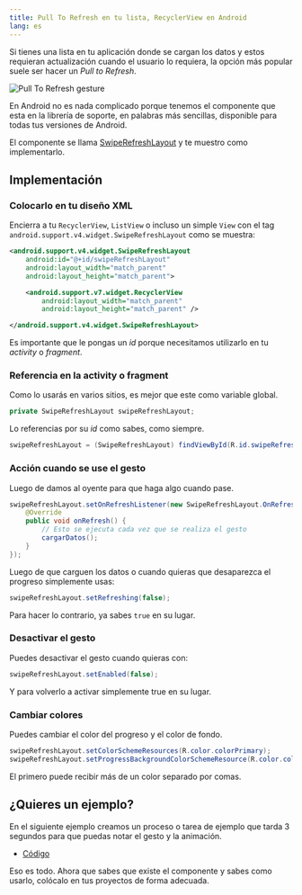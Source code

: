 ```yaml
---
title: Pull To Refresh en tu lista, RecyclerView en Android
lang: es
---
```


Si tienes una lista en tu aplicación donde se cargan los datos y estos requieran actualización cuando el usuario lo requiera, la opción más popular suele ser hacer un *Pull to Refresh*.

![Pull To Refresh gesture](https://media.giphy.com/media/l378mccLdez0hE6m4/giphy.gif)

En Android no es nada complicado porque tenemos el componente que esta en la librería de soporte, en palabras más sencillas, disponible para todas tus versiones de Android.

El componente se llama [SwipeRefreshLayout](https://developer.android.com/reference/android/support/v4/widget/SwipeRefreshLayout.html) y te muestro como implementarlo.

## Implementación

### Colocarlo en tu diseño XML

Encierra a tu `RecyclerView`, `ListView` o incluso un simple `View` con el tag `android.support.v4.widget.SwipeRefreshLayout` como se muestra:

```xml
<android.support.v4.widget.SwipeRefreshLayout
    android:id="@+id/swipeRefreshLayout"
    android:layout_width="match_parent"
    android:layout_height="match_parent">

    <android.support.v7.widget.RecyclerView
        android:layout_width="match_parent"
        android:layout_height="match_parent" />

</android.support.v4.widget.SwipeRefreshLayout>
```

Es importante que le pongas un *id* porque necesitamos utilizarlo en tu *activity* o *fragment*.

### Referencia en la activity o fragment

Como lo usarás en varios sitios, es mejor que este como variable global.

```java
private SwipeRefreshLayout swipeRefreshLayout;
```

Lo referencias por su *id* como sabes, como siempre.

```java
swipeRefreshLayout = (SwipeRefreshLayout) findViewById(R.id.swipeRefreshLayout);
```

### Acción cuando se use el gesto

Luego de damos al oyente para que haga algo cuando pase.

```java
swipeRefreshLayout.setOnRefreshListener(new SwipeRefreshLayout.OnRefreshListener() {
    @Override
    public void onRefresh() {
        // Esto se ejecuta cada vez que se realiza el gesto
        cargarDatos();
    }
});
```

Luego de que carguen los datos o cuando quieras que desaparezca el progreso simplemente usas:

```java
swipeRefreshLayout.setRefreshing(false);
```

Para hacer lo contrario, ya sabes `true` en su lugar.

### Desactivar el gesto

Puedes desactivar el gesto cuando quieras con:

```java
swipeRefreshLayout.setEnabled(false);
```


Y para volverlo a activar simplemente true en su lugar.

### Cambiar colores

Puedes cambiar el color del progreso y el color de fondo.

```java
swipeRefreshLayout.setColorSchemeResources(R.color.colorPrimary);
swipeRefreshLayout.setProgressBackgroundColorSchemeResource(R.color.colorAccent);
```

El primero puede recibir más de un color separado por comas.

## ¿Quieres un ejemplo?

En el siguiente ejemplo creamos un proceso o tarea de ejemplo que tarda 3 segundos para que puedas notar el gesto y la animación.

* [Código](https://gist.github.com/alvareztech/0e1742d661c7dfcf132197f68941f30d)

Eso es todo. Ahora que sabes que existe el componente y sabes como usarlo, colócalo en tus proyectos de forma adecuada.

